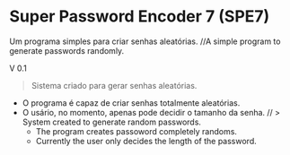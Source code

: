 # Super Password Encoder 7 (SPE7)
Um programa simples para criar senhas aleatórias.
//A simple program to generate passwords randomly.

V 0.1
  > Sistema criado para gerar senhas aleatórias.
- O programa é capaz de criar senhas totalmente aleatórias.
- O usário, no momento, apenas pode decidir o tamanho da senha.
// > System created to generate random passwords.
   - The program creates passoword completely randoms.
   - Currently the user only decides the length of the password.
